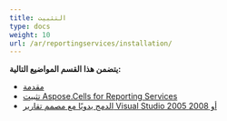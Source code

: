 ```yaml
---
title: التثبيت
type: docs
weight: 10
url: /ar/reportingservices/installation/
---
```


**يتضمن هذا القسم المواضيع التالية:** 

- [مقدمة](/cells/ar/reportingservices/introduction/)
- [تثبيت Aspose.Cells for Reporting Services](/cells/ar/reportingservices/installing-aspose-cells-for-reporting-services/)
- [الدمج يدويًا مع مصمم تقارير Visual Studio 2005 أو 2008](/cells/ar/reportingservices/integrating-manually-with-visual-studio-2005-or-2008-report-designer/)
